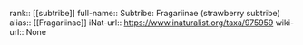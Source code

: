 

rank:: [[subtribe]]
full-name:: Subtribe: Fragariinae (strawberry subtribe)
alias:: [[Fragariinae]]
iNat-url:: https://www.inaturalist.org/taxa/975959
wiki-url:: None